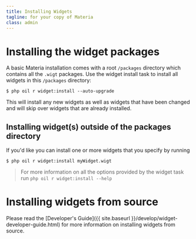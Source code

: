 ```yaml
---
title: Installing Widgets
tagline: for your copy of Materia
class: admin
---
```



# Installing the widget packages #

A basic Materia installation comes with a root `/packages` directory which contains all the `.wigt` packages.  Use the widget install task to install all widgets in this `/packages` directory:

``` shell
$ php oil r widget:install --auto-upgrade
```

This will install any new widgets as well as widgets that have been changed and will skip over widgets that are already installed.

## Installing widget(s) outside of the packages directory ##

If you'd like you can install one or more widgets that you specify by running

``` shell
$ php oil r widget:install myWidget.wigt
```

> For more information on all the options provided by the widget task run `php oil r widget:install --help`

# Installing widgets from source #

Please read the [Developer's Guide]({{ site.baseurl }}/develop/widget-developer-guide.html) for more information on installing widgets from source.

